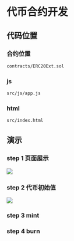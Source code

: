 # 代币合约开发

## 代码位置

### 合约位置
```html
contracts/ERC20Ext.sol
```

### js
```html
src/js/app.js
```
### html
```html
src/index.html
```

## 演示

### step 1 页面展示

![](https://github.com/guozhouwei/tmp/blob/main/images/001.png)

### step 2 代币初始值
![](https://github.com/guozhouwei/tmp/blob/main/images/01.png)

### step 3 mint


### step 4 burn


